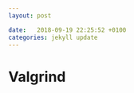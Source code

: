 ```yaml
---
layout: post

date:   2018-09-19 22:25:52 +0100
categories: jekyll update
---
```

Valgrind
========
